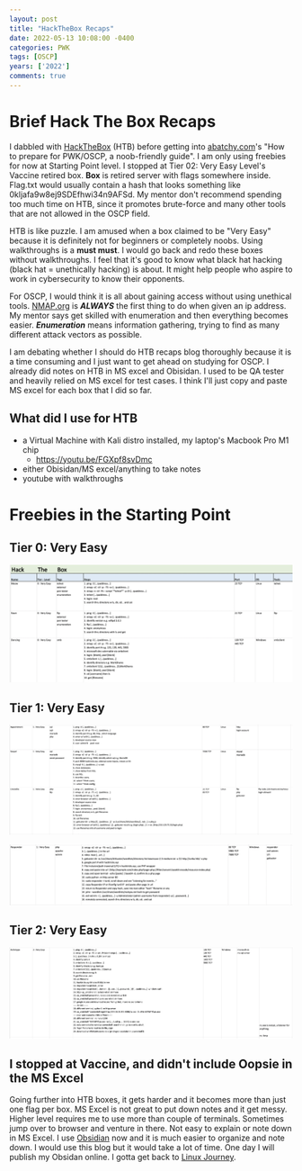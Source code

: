 ```yaml
---
layout: post
title: "HackTheBox Recaps"
date: 2022-05-13 10:08:00 -0400
categories: PWK
tags: [OSCP]
years: ['2022']
comments: true
---
```


# Brief Hack The Box Recaps

I dabbled with [HackTheBox][HackTheBox] (HTB) before getting into [abatchy.com][abatchy.com]'s "How to prepare for PWK/OSCP, a noob-friendly guide". I am only using freebies for now at Starting Point level. I stopped at Tier 02: Very Easy Level's Vaccine retired box. **Box** is retired server with flags somewhere inside. Flag.txt would usually contain a hash that looks something like 0kljafa9w8ej9SDEfhwi34n9AFSd. My mentor don't recommend spending too much time on HTB, since it promotes brute-force and many other tools that are not allowed in the OSCP field.

HTB is like puzzle. I am amused when a box claimed to be "Very Easy" because it is definitely not for beginners or completely noobs. Using walkthroughs is a **must must**. I would go back and redo these boxes without walkthroughs. I feel that it's good to know what black hat hacking (black hat = unethically hacking) is about. It might help people who aspire to work in cybersecurity to know their opponents.

For OSCP, I would think it is all about gaining access without using unethical tools. [NMAP.org][NMAP.org] is ***ALWAYS*** the first thing to do when given an ip address. My mentor says get skilled with enumeration and then everything becomes easier. ***Enumeration*** means information gathering, trying to find as many different attack vectors as possible. 

I am debating whether I should do HTB recaps blog thoroughly because it is a time consuming and I just want to get ahead on studying for OSCP. I already did notes on HTB in MS excel and Obisidan. I used to be QA tester and heavily relied on MS excel for test cases. I think I'll just copy and paste MS excel for each box that I did so far.

## What did I use for HTB

- a Virtual Machine with Kali distro installed, my laptop's Macbook Pro M1 chip
    - https://youtu.be/FGXpf8svDmc
- either Obisidan/MS excel/anything to take notes
- youtube with walkthroughs

# Freebies in the Starting Point
## Tier 0: Very Easy 

![Tier0](/public/img/Tier0_veryeasy.png)

## Tier 1: Very Easy


![Tier1](/public/img/tier1_veryeasy1.png)

![responderhtb](/public/img/responderhtb.png)

## Tier 2: Very Easy

![Tier02](/public/img/tier02htb.png)


## I stopped at Vaccine, and didn't include Oopsie in the MS Excel

Going further into HTB boxes, it gets harder and it becomes more than just one flag per box. MS Excel is not great to put down notes and it get messy. Higher level requires me to use more than couple of terminals. Sometimes jump over to browser and venture in there. Not easy to explain or note down in MS Excel. I use [Obsidian][Obsidian] now and it is much easier to organize and note down. I would use this blog but it would take a lot of time. One day I will publish my Obsidan online. I gotta get back to [Linux Journey][Linux Journey]. 


[HackTheBox]:https:/www.hackthebox.com
[abatchy.com]:https://www.abatchy.com/2017/03/how-to-prepare-for-pwkoscp-noob
[NMAP.org]:https://www.nmap.org
[Obsidian]:https://obsidian.md
[Linux Journey]:https://linuxjourney.com
